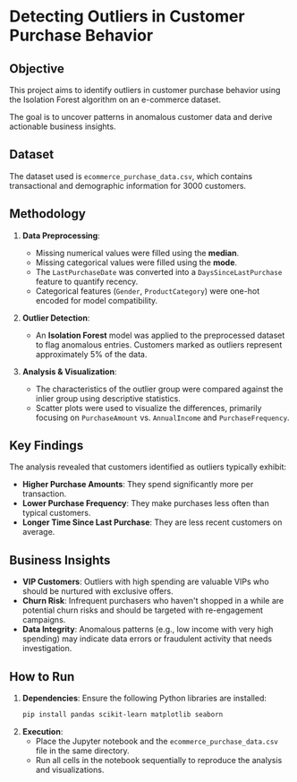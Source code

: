 # Detecting Outliers in Customer Purchase Behavior

## Objective

This project aims to identify outliers in customer purchase behavior using the Isolation Forest algorithm on an e-commerce dataset.

The goal is to uncover patterns in anomalous customer data and derive actionable business insights.

## Dataset

The dataset used is `ecommerce_purchase_data.csv`, which contains transactional and demographic information for 3000 customers.

## Methodology

1.  **Data Preprocessing**:

    - Missing numerical values were filled using the **median**.
    - Missing categorical values were filled using the **mode**.
    - The `LastPurchaseDate` was converted into a `DaysSinceLastPurchase` feature to quantify recency.
    - Categorical features (`Gender`, `ProductCategory`) were one-hot encoded for model compatibility.

2.  **Outlier Detection**:

    - An **Isolation Forest** model was applied to the preprocessed dataset to flag anomalous entries. Customers marked as outliers represent approximately 5% of the data.

3.  **Analysis & Visualization**:

    - The characteristics of the outlier group were compared against the inlier group using descriptive statistics.
    - Scatter plots were used to visualize the differences, primarily focusing on `PurchaseAmount` vs. `AnnualIncome` and `PurchaseFrequency`.

## Key Findings

The analysis revealed that customers identified as outliers typically exhibit:

- **Higher Purchase Amounts**: They spend significantly more per transaction.
- **Lower Purchase Frequency**: They make purchases less often than typical customers.
- **Longer Time Since Last Purchase**: They are less recent customers on average.

## Business Insights

- **VIP Customers**: Outliers with high spending are valuable VIPs who should be nurtured with exclusive offers.
- **Churn Risk**: Infrequent purchasers who haven't shopped in a while are potential churn risks and should be targeted with re-engagement campaigns.
- **Data Integrity**: Anomalous patterns (e.g., low income with very high spending) may indicate data errors or fraudulent activity that needs investigation.

## How to Run

1.  **Dependencies**: Ensure the following Python libraries are installed:
    ```bash
    pip install pandas scikit-learn matplotlib seaborn
    ```
2.  **Execution**:
    - Place the Jupyter notebook and the `ecommerce_purchase_data.csv` file in the same directory.
    - Run all cells in the notebook sequentially to reproduce the analysis and visualizations.
